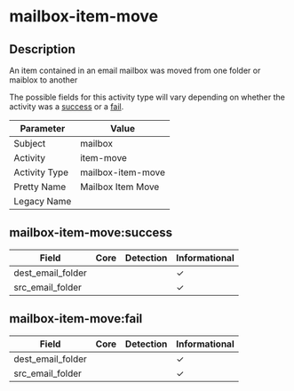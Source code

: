mailbox-item-move
=================

Description
-----------
An item contained in an email mailbox was moved from one folder or maiblox to another

The possible fields for this activity type will vary depending on whether the activity was a [success](#mailbox-item-movesuccess) or a [fail](#mailbox-item-movefail).

| Parameter     | Value             |
| ------------- | ----------------- |
| Subject       | mailbox           |
| Activity      | item-move         |
| Activity Type | mailbox-item-move |
| Pretty Name   | Mailbox Item Move |
| Legacy Name   |                   |

mailbox-item-move:success
-------------------------

| Field             | Core | Detection | Informational |
| ----------------- | ---- | --------- | ------------- |
| dest_email_folder |      |           | &#10003;      |
| src_email_folder  |      |           | &#10003;      |

mailbox-item-move:fail
----------------------

| Field             | Core | Detection | Informational |
| ----------------- | ---- | --------- | ------------- |
| dest_email_folder |      |           | &#10003;      |
| src_email_folder  |      |           | &#10003;      |
